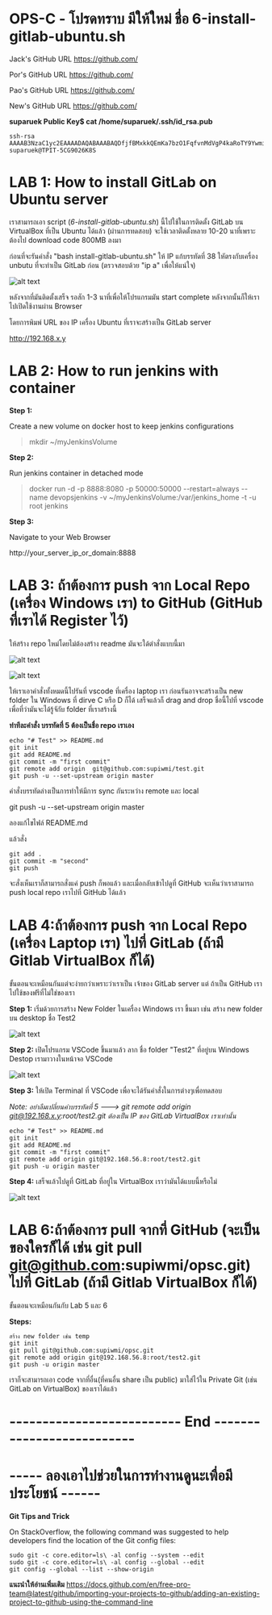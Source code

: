 # OPS-C - โปรดทราบ มีให้ใหม่ ชื่อ 6-install-gitlab-ubuntu.sh

Jack's GitHub URL https://github.com/

Por's GitHub URL https://github.com/ 

Pao's GitHub URL https://github.com/ 

New's GitHub URL https://github.com/ 

**suparuek Public Key$ cat /home/suparuek/.ssh/id_rsa.pub** 
```
ssh-rsa AAAAB3NzaC1yc2EAAAADAQABAAABAQDfjfBMxkkQEmKa7bzO1FqfvnMdVgP4kaRoTY9Ywmi3W4jMF2H6RCz4HDs5rO91FeMguERKSjARBCsdYPmOV3XUwbiw9sgtptys5rgYLyBulkEZ566/KZUXQdMYHvAHCPnKhG3TTr+zSXLnyMi2eLmzklzDb13fEyLRHcPCSRlOEHeVPTbObNMJN7QqR5LkQCy/D9MmoAxi3+6gI8iuiLtn/NZ4vEV2UtdQ8Uwz8rBb9ZUzOaMf7N+C4tdgLuXf9VGtLr6iHrL4F+Ppl6S8Z+QLnsxjlL3c4rnN/fGdaHe4B3UmVEy3nDADe6Dt4C0JfZGtpa+6hfGoPkE5/r1rnwPN suparuek@TPIT-5CG9026K8S
```

# LAB 1: How to install GitLab on Ubuntu server

เราสามารถเอา script (*6-install-gitlab-ubuntu.sh*) นี้ไปใช้ในการติดตั้ง GitLab บน VirtualBox ที่เป็น Ubuntu ได้แล้ว (ผ่านการทดสอบ) จะใช้เวลาติดตั้งหลาย 10-20 นาที่เพราะต้องไป download code 800MB ลงมา

ก่อนที่จะรันคำสั่ง "bash install-gitlab-ubuntu.sh"  ให้ IP แก้บรรทัดที่ 38 ใหัตรงกับเครื่อง unbutu ที่จะทำเป็น GitLab ก่อน (ตรวจสอบด้วย "ip a" เพื่อให้แน่ใจ)

![alt text](img/2020-11-22_13-04-44.png)

หลังจากที่มันติดตั้งเสร็จ รอสัก 1-3 นาที่เพื่อให้โปรแกรมมัน start complete หลังจากนั้นก็ให้เราไปเปิดใช้งานผ่าน Browser

โดยการพิมพ์ URL ของ IP เครื่อง Ubuntu ที่เราจะสร้างเป็น GitLab server 

http://192.168.x.y 


# LAB 2: How to run jenkins with container

**Step 1:**

Create a new volume on docker host to keep jenkins configurations

> mkdir ~/myJenkinsVolume

**Step 2:**

Run jenkins container in detached mode

> docker run -d -p 8888:8080 -p 50000:50000 --restart=always --name devopsjenkins  -v ~/myJenkinsVolume:/var/jenkins_home -t -u root jenkins

**Step 3:**

Navigate to your Web Browser 

http://your_server_ip_or_domain:8888


# LAB 3: ถ้าต้องการ push จาก Local Repo (เครื่อง Windows เรา) to GitHub (GitHub ที่เราได้ Register ไว้)
ให้สร้าง repo ใหม่โดยไม่ต้องสร้าง readme มันจะใด้ตำสั่งแบบนี้มา

![alt text](img/2020-11-22_08-59-99.png)

![alt text](img/2020-11-22_09-00-90.png)

ให้เราเอาคำสั่งทั้งหมดนี้ไปรันที่ vscode ที่เครื่อง laptop เรา ก่อนรันอาจจะสร้างเป็น new folder ใน Windows ที่ dirve C หรือ D ก็ได้ เสร็จแล้วก็ drag and drop ชื่อนี้ไปที่ vscode
เพื่อที่ว่ามันจะได้รู้จักับ folder ที่เราสร้างนี้

**ทำทีละคำสั่ง บรรทัดที่ 5 ต้องเป็นชื่อ repo เราเอง**
```
echo "# Test" >> README.md
git init
git add README.md
git commit -m "first commit"
git remote add origin  git@github.com:supiwmi/test.git
git push -u --set-upstream origin master
```

คำสั่งบรรทัดล่างเป็นการทำให้มีการ sync กันระหว่าง remote และ local

git push -u --set-upstream origin master

ลองแก้ไขไฟล์ README.md

แล้วสั่ง
```
git add .
git commit -m "second"
git push
```
จะสั่งเห็นเราก็สามารถสั่งแค่ push ก็พอแล้ว และเมื่อกลับเข้าไปดูที่ GitHub จะเห็นว่าเราสามารถ push local repo เราไปที่ GitHub ได้แล้ว

# LAB 4:ถ้าต้องการ push จาก Local Repo (เครื่อง Laptop เรา)  ไปที่ GitLab (ถ้ามี Gitlab VirtualBox ก็ได้)

ขั้นตอนจะเหมือนกันแต่จะง่ายกว่าเพราะว่าเราเป็น เจ้าของ GitLab server แต่ ถ้าเป็น GitHub เราไปใช้ของฟรีที่ไม่ใช่ของเรา

**Step 1:**
เริ่มด้วยการสร้าง New Folder ในเครื่อง  Windows เรา ขี้นมา เช่น สร้าง new folder บน desktop ชื่อ Test2

![alt text](img/2020-11-22_12-27-55.png)

**Step 2:**
เปิดโปรแกรม VSCode ขึ้นมาแล้ว ลาก ชื่อ folder "Test2" ที่อยู่บน Windows Destop เรามาวางในหน้าจอ VSCode 

![alt text](img/2020-11-22_12-31-02.png)

**Step 3:** 
ให้เปิด Terminal ที่ VSCode เพื่อจะได้รันคำสั่งในการต่างๆเพื่อทดสอบ

*Note: อย่าลืมเปลี่ยนคำบรรทัดที่ 5 ---> git remote add origin git@192.168.x.y:root/test2.git ต้องเป็น IP ของ GitLab VirtualBox เราเท่านั้น*

```
echo "# Test" >> README.md
git init
git add README.md
git commit -m "first commit"
git remote add origin git@192.168.56.8:root/test2.git
git push -u origin master
```

**Step 4:**
เสร็จแล้วไปดูที่ GitLab ที่อยู่ใน VirtualBox เราว่ามันได้แบบนี้หรือไม่

![alt text](img/2020-11-22_12-21-33.png)

# LAB 6:ถ้าต้องการ pull จากที่ GitHub (จะเป็นของใครก็ได้ เช่น git pull git@github.com:supiwmi/opsc.git)  ไปที่ GitLab (ถ้ามี Gitlab VirtualBox ก็ได้)

ขั้นตอนจะเหมือนกันกับ Lab 5 และ 6

**Steps:**
```
สร้าง new folder เช่น temp
git init
git pull git@github.com:supiwmi/opsc.git
git remote add origin git@192.168.56.8:root/test2.git
git push -u origin master
```
เราก็จะสามารถเอา code จากที่อื่น(ที่คนอื่น share เป็น public) มาใส่ไว้ใน Private Git (เช่น GitLab on VirtualBox) ของเราได้แล้ว
# -------------------------- End --------------------------

# ----- ลองเอาไปช่วยในการทำงานดูนะเพื่อมีประโยชน์ ------

**Git Tips and Trick**

On StackOverflow, the following command was suggested to help developers find the location of the Git config files: 
```
sudo git -c core.editor=ls\ -al config --system --edit
sudo git -c core.editor=ls\ -al config --global --edit
git config --global --list --show-origin
```

**แนะนำให้อ่านเพิ่มเติม**
https://docs.github.com/en/free-pro-team@latest/github/importing-your-projects-to-github/adding-an-existing-project-to-github-using-the-command-line
